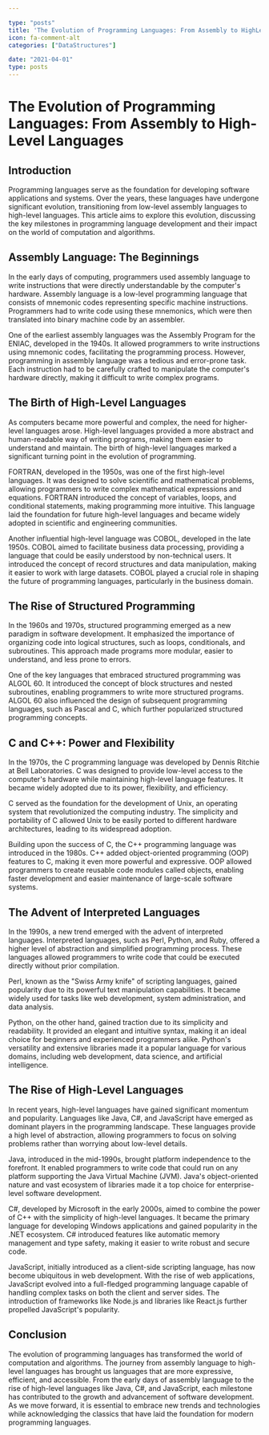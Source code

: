 ```yaml
---

type: "posts"
title: 'The Evolution of Programming Languages: From Assembly to HighLevel Languages'
icon: fa-comment-alt
categories: ["DataStructures"]

date: "2021-04-01"
type: posts
---
```





# The Evolution of Programming Languages: From Assembly to High-Level Languages

## Introduction

Programming languages serve as the foundation for developing software applications and systems. Over the years, these languages have undergone significant evolution, transitioning from low-level assembly languages to high-level languages. This article aims to explore this evolution, discussing the key milestones in programming language development and their impact on the world of computation and algorithms.

## Assembly Language: The Beginnings

In the early days of computing, programmers used assembly language to write instructions that were directly understandable by the computer's hardware. Assembly language is a low-level programming language that consists of mnemonic codes representing specific machine instructions. Programmers had to write code using these mnemonics, which were then translated into binary machine code by an assembler.

One of the earliest assembly languages was the Assembly Program for the ENIAC, developed in the 1940s. It allowed programmers to write instructions using mnemonic codes, facilitating the programming process. However, programming in assembly language was a tedious and error-prone task. Each instruction had to be carefully crafted to manipulate the computer's hardware directly, making it difficult to write complex programs.

## The Birth of High-Level Languages

As computers became more powerful and complex, the need for higher-level languages arose. High-level languages provided a more abstract and human-readable way of writing programs, making them easier to understand and maintain. The birth of high-level languages marked a significant turning point in the evolution of programming.

FORTRAN, developed in the 1950s, was one of the first high-level languages. It was designed to solve scientific and mathematical problems, allowing programmers to write complex mathematical expressions and equations. FORTRAN introduced the concept of variables, loops, and conditional statements, making programming more intuitive. This language laid the foundation for future high-level languages and became widely adopted in scientific and engineering communities.

Another influential high-level language was COBOL, developed in the late 1950s. COBOL aimed to facilitate business data processing, providing a language that could be easily understood by non-technical users. It introduced the concept of record structures and data manipulation, making it easier to work with large datasets. COBOL played a crucial role in shaping the future of programming languages, particularly in the business domain.

## The Rise of Structured Programming

In the 1960s and 1970s, structured programming emerged as a new paradigm in software development. It emphasized the importance of organizing code into logical structures, such as loops, conditionals, and subroutines. This approach made programs more modular, easier to understand, and less prone to errors.

One of the key languages that embraced structured programming was ALGOL 60. It introduced the concept of block structures and nested subroutines, enabling programmers to write more structured programs. ALGOL 60 also influenced the design of subsequent programming languages, such as Pascal and C, which further popularized structured programming concepts.

## C and C++: Power and Flexibility

In the 1970s, the C programming language was developed by Dennis Ritchie at Bell Laboratories. C was designed to provide low-level access to the computer's hardware while maintaining high-level language features. It became widely adopted due to its power, flexibility, and efficiency.

C served as the foundation for the development of Unix, an operating system that revolutionized the computing industry. The simplicity and portability of C allowed Unix to be easily ported to different hardware architectures, leading to its widespread adoption.

Building upon the success of C, the C++ programming language was introduced in the 1980s. C++ added object-oriented programming (OOP) features to C, making it even more powerful and expressive. OOP allowed programmers to create reusable code modules called objects, enabling faster development and easier maintenance of large-scale software systems.

## The Advent of Interpreted Languages

In the 1990s, a new trend emerged with the advent of interpreted languages. Interpreted languages, such as Perl, Python, and Ruby, offered a higher level of abstraction and simplified programming process. These languages allowed programmers to write code that could be executed directly without prior compilation.

Perl, known as the "Swiss Army knife" of scripting languages, gained popularity due to its powerful text manipulation capabilities. It became widely used for tasks like web development, system administration, and data analysis.

Python, on the other hand, gained traction due to its simplicity and readability. It provided an elegant and intuitive syntax, making it an ideal choice for beginners and experienced programmers alike. Python's versatility and extensive libraries made it a popular language for various domains, including web development, data science, and artificial intelligence.

## The Rise of High-Level Languages

In recent years, high-level languages have gained significant momentum and popularity. Languages like Java, C#, and JavaScript have emerged as dominant players in the programming landscape. These languages provide a high level of abstraction, allowing programmers to focus on solving problems rather than worrying about low-level details.

Java, introduced in the mid-1990s, brought platform independence to the forefront. It enabled programmers to write code that could run on any platform supporting the Java Virtual Machine (JVM). Java's object-oriented nature and vast ecosystem of libraries made it a top choice for enterprise-level software development.

C#, developed by Microsoft in the early 2000s, aimed to combine the power of C++ with the simplicity of high-level languages. It became the primary language for developing Windows applications and gained popularity in the .NET ecosystem. C# introduced features like automatic memory management and type safety, making it easier to write robust and secure code.

JavaScript, initially introduced as a client-side scripting language, has now become ubiquitous in web development. With the rise of web applications, JavaScript evolved into a full-fledged programming language capable of handling complex tasks on both the client and server sides. The introduction of frameworks like Node.js and libraries like React.js further propelled JavaScript's popularity.

## Conclusion

The evolution of programming languages has transformed the world of computation and algorithms. The journey from assembly language to high-level languages has brought us languages that are more expressive, efficient, and accessible. From the early days of assembly language to the rise of high-level languages like Java, C#, and JavaScript, each milestone has contributed to the growth and advancement of software development. As we move forward, it is essential to embrace new trends and technologies while acknowledging the classics that have laid the foundation for modern programming languages.